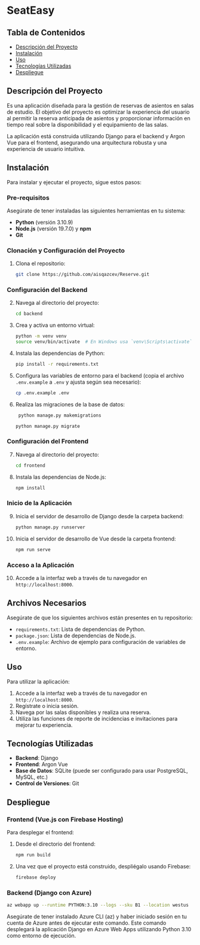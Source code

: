 # SeatEasy
## Tabla de Contenidos
- [Descripción del Proyecto](#descripción-del-proyecto)
- [Instalación](#instalación)
- [Uso](#uso)
- [Tecnologías Utilizadas](#tecnologías-utilizadas)
- [Despliegue](#despliegue)

## Descripción del Proyecto
Es una aplicación diseñada para la gestión de reservas de asientos en salas de estudio. El objetivo del proyecto es optimizar la experiencia del usuario al permitir la reserva anticipada de asientos y proporcionar información en tiempo real sobre la disponibilidad y el equipamiento de las salas.

La aplicación está construida utilizando Django para el backend y Argon Vue para el frontend, asegurando una arquitectura robusta y una experiencia de usuario intuitiva.

## Instalación
Para instalar y ejecutar el proyecto, sigue estos pasos:

### Pre-requisitos
Asegúrate de tener instaladas las siguientes herramientas en tu sistema:

- **Python** (versión 3.10.9)
- **Node.js** (versión 19.7.0) y **npm**
- **Git**

### Clonación y Configuración del Proyecto

1. Clona el repositorio:
    ```bash
    git clone https://github.com/aisqazcev/Reserve.git
    ```
### Configuración del Backend
2. Navega al directorio del proyecto:
    ```bash
    cd backend
    ```
3. Crea y activa un entorno virtual:
    ```bash
    python -m venv venv
    source venv/bin/activate  # En Windows usa `venv\Scripts\activate`
    ```

4. Instala las dependencias de Python:
    ```bash
    pip install -r requirements.txt
    ```

5. Configura las variables de entorno para el backend (copia el archivo `.env.example` a `.env` y ajusta según sea necesario):
    ```bash
    cp .env.example .env
    ```

6. Realiza las migraciones de la base de datos:
   ```bash
    python manage.py makemigrations
    ```
    ```bash
    python manage.py migrate
    ```

### Configuración del Frontend
7. Navega al directorio del proyecto:
    ```bash
    cd frontend
    ```
8. Instala las dependencias de Node.js:
    ```bash
    npm install
    ```

### Inicio de la Aplicación

9. Inicia el servidor de desarrollo de Django desde la carpeta backend:
    ```bash
    python manage.py runserver
    ```

9. Inicia el servidor de desarrollo de Vue desde la carpeta frontend:
    ```bash
    npm run serve
    ```

### Acceso a la Aplicación

10. Accede a la interfaz web a través de tu navegador en `http://localhost:8000`.

## Archivos Necesarios

Asegúrate de que los siguientes archivos están presentes en tu repositorio:

- `requirements.txt`: Lista de dependencias de Python.
- `package.json`: Lista de dependencias de Node.js.
- `.env.example`: Archivo de ejemplo para configuración de variables de entorno.

## Uso

Para utilizar la aplicación:

1. Accede a la interfaz web a través de tu navegador en `http://localhost:8000`.
2. Regístrate o inicia sesión.
3. Navega por las salas disponibles y realiza una reserva.
4. Utiliza las funciones de reporte de incidencias e invitaciones para mejorar tu experiencia.

## Tecnologías Utilizadas

- **Backend**: Django
- **Frontend**: Argon Vue
- **Base de Datos**: SQLite (puede ser configurado para usar PostgreSQL, MySQL, etc.)
- **Control de Versiones**: Git

## Despliegue
### Frontend (Vue.js con Firebase Hosting)

Para desplegar el frontend:

1. Desde el directorio del frontend:
   ```bash
   npm run build
   ```
   
2. Una vez que el proyecto está construido, despliégalo usando Firebase:
   ```bash
   firebase deploy
   ```

### Backend (Django con Azure)
   ```bash
   az webapp up --runtime PYTHON:3.10 --logs --sku B1 --location westus
   ```
Asegúrate de tener instalado Azure CLI (az) y haber iniciado sesión en tu cuenta de Azure antes de ejecutar este comando.
Este comando desplegará la aplicación Django en Azure Web Apps utilizando Python 3.10 como entorno de ejecución.
